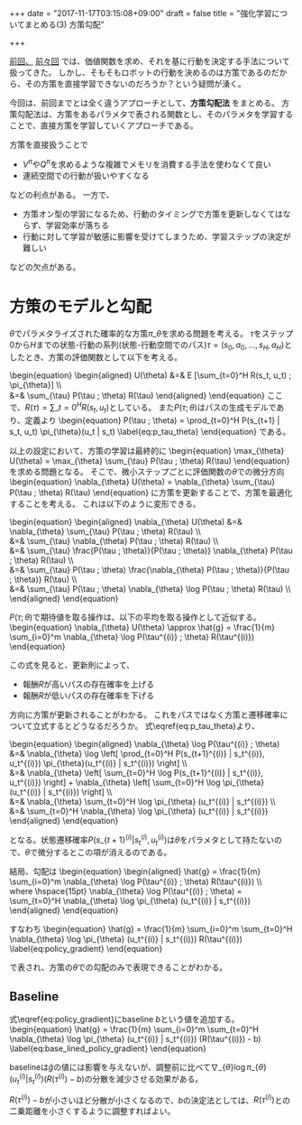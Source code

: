 +++
date = "2017-11-17T03:15:08+09:00"
draft = false
title = "強化学習についてまとめる(3) 方策勾配"

+++

<!-- 強化学習について古典的なものからDeepNNを使ったものまでまとめていきたい。
<!-- ![](/images/2016/04/lis.gif) -->
<!-- [Deep RL Bootcamp](https://sites.google.com/view/deep-rl-bootcamp/lectures)を土台にして他文献を参照しながら構成していく。
取り上げる順番はこだわらず、自分のわかりやすい方法を採る。
# ロードマップ  -->
[前回、](../20171110-Reinforcement-Value-Policy-Iteration)
[前々回](../20160410-Reinforcement-Learning-MDP-Belman-Equation)
では、価値関数を求め、それを基に行動を決定する手法について扱ってきた。
しかし、そもそもロボットの行動を決めるのは方策であるのだから、その方策を直接学習できないのだろうか？という疑問が湧く。

今回は、前回までとは全く違うアプローチとして、**方策勾配法** をまとめる。
方策勾配法は、方策をあるパラメタで表される関数とし、そのパラメタを学習することで、直接方策を学習していくアプローチである。

方策を直接扱うことで

* $V^{\pi}$や$Q^{\pi}$を求めるような複雑でメモリを消費する手法を使わなくて良い
* 連続空間での行動が扱いやすくなる

などの利点がある。
一方で、

* 方策オン型の学習になるため、行動のタイミングで方策を更新しなくてはならず、学習効率が落ちる
* 行動に対して学習が敏感に影響を受けてしまうため、学習ステップの決定が難しい

などの欠点がある。

# 方策のモデルと勾配
$\theta$でパラメタライズされた確率的な方策$\pi\_{\theta}$を求める問題を考える。
$\tau$をステップ$0$から$H$までの状態-行動の系列(状態-行動空間でのパス)$\tau=(s_0, a_0, \dots, s_H, a_H)$としたとき、方策の評価関数として以下を考える。

\begin{equation}
\begin{aligned}
U(\theta) &=& E [\sum\_{t=0}^H R(s_t, u_t) ; \pi\_{\theta}] \\\\\
&=& \sum\_{\tau} P(\tau ; \theta) R(\tau)
\end{aligned}
\end{equation}
ここで、$R(\tau) = \sum\_{t=0}^H R(s_t, u_t)$としている。
また$P(\tau ; \theta)$はパスの生成モデルであり、定義より
\begin{equation}
P(\tau ; \theta) = \prod\_{t=0}^H P(s\_{t+1} | s_t, u_t) \pi\_{\theta}(u_t | s_t)
\label{eq:p_tau_theta}
\end{equation}
である。

以上の設定において、方策の学習は最終的に
\begin{equation}
\max\_{\theta} U(\theta) = \max\_{\theta} \sum\_{\tau} P(\tau ; \theta) R(\tau)
\end{equation}
を求める問題となる。
そこで、微小ステップごとに評価関数の$\theta$での微分方向
\begin{equation}
\nabla\_{\theta} U(\theta) = \nabla\_{\theta} \sum\_{\tau} P(\tau ; \theta) R(\tau)
\end{equation}
に方策を更新することで、方策を最適化することを考える。
これは以下のように変形できる。

\begin{equation}
\begin{aligned}
\nabla\_{\theta} U(\theta) &=& \nabla\_{\theta} \sum\_{\tau} P(\tau ; \theta) R(\tau) \\\\\
&=& \sum\_{\tau} \nabla\_{\theta} P(\tau ; \theta) R(\tau) \\\\\
&=& \sum\_{\tau} \frac{P(\tau ; \theta)}{P(\tau ; \theta)} \nabla\_{\theta} P(\tau ; \theta) R(\tau) \\\\\
&=& \sum\_{\tau} P(\tau ; \theta) \frac{\nabla\_{\theta} P(\tau ; \theta)}{P(\tau ; \theta)} R(\tau) \\\\\
&=& \sum\_{\tau} P(\tau ; \theta) \nabla\_{\theta} \log P(\tau ; \theta) R(\tau) \\\\\
\end{aligned}
\end{equation}

$P(\tau ; \theta)$で期待値を取る操作は、以下の平均を取る操作として近似する。
\begin{equation}
\nabla\_{\theta} U(\theta)
\approx
\hat{g} = \frac{1}{m} \sum\_{i=0}^m \nabla\_{\theta} \log P(\tau^{(i)} ; \theta) R(\tau^{(i)})
\end{equation}

この式を見ると、更新則によって、

* 報酬$R$が高いパスの存在確率を上げる
* 報酬$R$が低いパスの存在確率を下げる

方向に方策が更新されることがわかる。
これをパスではなく方策と遷移確率について立式するとどうなるだろうか。
式\eqref{eq:p_tau_theta}より、

\begin{equation}
\begin{aligned}
\nabla\_{\theta} \log P(\tau^{(i)} ; \theta)
&=& \nabla\_{\theta} \log
\left[ \prod\_{t=0}^H P(s\_{t+1}^{(i)} | s_t^{(i)}, u_t^{(i)}) \pi\_{\theta}(u_t^{(i)} | s_t^{(i)}) \right] \\\\\
&=& \nabla\_\{\theta\} \left\[ \sum\_\{t=0\}^H \log P(s\_\{t+1\}^{(i)} | s_t^{(i)}, u_t^{(i)}) \right\] +
\nabla\_\{\theta\} \left\[ \sum\_\{t=0\}^H \log \pi\_{\theta} (u_t^{(i)} | s_t^{(i)}) \right\] \\\\\
&=& \nabla\_\{\theta\} \sum\_\{t=0\}^H \log \pi\_{\theta} (u_t^{(i)} | s_t^{(i)}) \\\\\
&=& \sum\_\{t=0\}^H \nabla\_\{\theta\} \log \pi\_{\theta} (u_t^{(i)} | s_t^{(i)})
\end{aligned}
\end{equation}

となる。状態遷移確率$P(s\_\{t+1\}^{(i)} | s_t^{(i)}, u_t^{(i)})$は$\theta$をパラメタとして持たないので、$\theta$で微分するとこの項が消えるのである。

結局、勾配は
\begin{equation}
\begin{aligned}
\hat{g} = \frac{1}{m} \sum\_{i=0}^m \nabla\_{\theta} \log P(\tau^{(i)} ; \theta) R(\tau^{(i)}) \\\\\
where \hspace{15pt}
\nabla\_{\theta} \log P(\tau^{(i)} ; \theta) =
\sum\_\{t=0\}^H \nabla\_\{\theta\} \log \pi\_{\theta} (u_t^{(i)} | s_t^{(i)})
\end{aligned}
\end{equation}

すなわち
\begin{equation}
\hat{g} = \frac{1}{m} \sum\_{i=0}^m \sum\_\{t=0\}^H \nabla\_\{\theta\} \log \pi\_\{\theta\} (u_t^{(i)} | s_t^{(i)}) R(\tau^{(i)})
\label{eq:policy_gradient}
\end{equation}

で表され、方策の$\theta$での勾配のみで表現できることがわかる。

## Baseline
式\eqref{eq:policy_gradient}にbaseline $b$という値を追加する。
\begin{equation}
\hat{g} = \frac{1}{m} \sum\_{i=0}^m \sum\_\{t=0\}^H \nabla\_\{\theta\} \log \pi\_\{\theta\} (u_t^{(i)} | s_t^{(i)}) (R(\tau^{(i)}) - b)
\label{eq:base_lined_policy_gradient}
\end{equation}

baselineは$\hat{g}$の値には影響を与えないが、調整前に比べて$\nabla\_\{\theta\} \log \pi\_\{\theta\} (u_t^{(i)} | s_t^{(i)}) (R(\tau^{(i)}) - b)$の分散を減少させる効果がある。

$R(\tau^{(i)}) - b$が小さいほど分散が小さくなるので、$b$の決定法としては、$R(\tau^{(i)})$との二乗距離を小さくするように調整すればよい。
